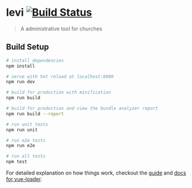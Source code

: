 # levi [![Build Status](https://travis-ci.com/ShaneRich5/levi-frontend.svg?token=dczsXq11ssrMDYiAU3sh&branch=master)](https://travis-ci.com/ShaneRich5/levi-frontend)

> A administrative tool for churches

## Build Setup

``` bash
# install dependencies
npm install

# serve with hot reload at localhost:8080
npm run dev

# build for production with minification
npm run build

# build for production and view the bundle analyzer report
npm run build --report

# run unit tests
npm run unit

# run e2e tests
npm run e2e

# run all tests
npm test
```

For detailed explanation on how things work, checkout the [guide](http://vuejs-templates.github.io/webpack/) and [docs for vue-loader](http://vuejs.github.io/vue-loader).
